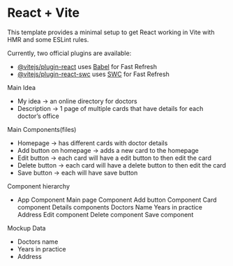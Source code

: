 # React + Vite

This template provides a minimal setup to get React working in Vite with HMR and some ESLint rules.

Currently, two official plugins are available:

- [@vitejs/plugin-react](https://github.com/vitejs/vite-plugin-react/blob/main/packages/plugin-react/README.md) uses [Babel](https://babeljs.io/) for Fast Refresh
- [@vitejs/plugin-react-swc](https://github.com/vitejs/vite-plugin-react-swc) uses [SWC](https://swc.rs/) for Fast Refresh




Main Idea
-	My idea -> an online directory for doctors
-	Description -> 1 page of multiple cards that have details for each doctor’s office 

Main Components(files)
-	Homepage -> has different cards with doctor details
-	Add button on homepage -> adds a new card to the homepage
-	Edit button -> each card will have a edit button to then edit the card
-	Delete button -> each card will have a delete button to then edit the card
-	Save button -> each will have save button


Component hierarchy
-	App Component
        Main page Component
            Add button Component
            Card component
                Details components
                    Doctors Name
                    Years in practice
                    Address
                    Edit component
                    Delete component
                    Save component


Mockup Data
-	Doctors name
-	Years in practice
-	Address







